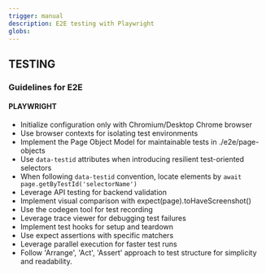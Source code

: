 ```yaml
---
trigger: manual
description: E2E testing with Playwright
globs: 
---
```


## TESTING

### Guidelines for E2E

#### PLAYWRIGHT

- Initialize configuration only with Chromium/Desktop Chrome browser
- Use browser contexts for isolating test environments
- Implement the Page Object Model for maintainable tests in ./e2e/page-objects
- Use `data-testid` attributes when introducing resilient test-oriented selectors
- When following `data-testid` convention, locate elements by `await page.getByTestId('selectorName')`
- Leverage API testing for backend validation
- Implement visual comparison with expect(page).toHaveScreenshot()
- Use the codegen tool for test recording
- Leverage trace viewer for debugging test failures
- Implement test hooks for setup and teardown
- Use expect assertions with specific matchers
- Leverage parallel execution for faster test runs
- Follow 'Arrange', 'Act', 'Assert' approach to test structure for simplicity and readability.